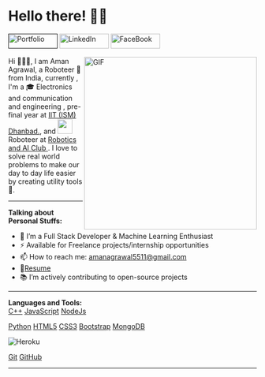 # Hello there! 👋🏻

<a href="" title="Portfolio">
<img src="https://img.shields.io/badge/-Portfolio-black?style=flat-square&logo=appveyor" alt="Portfolio"  width="100" height="30"></a>

<a href="https://www.linkedin.com/in/aman-agrawal-281852192/" title="LinkedIn">
<img src="https://img.shields.io/badge/-LinkedIn-black?style=flat-square&logo=linkedin" alt="LinkedIn"  width="100" height="30"></a>

<a href="https://www.facebook.com/profile.php?id=100006860341956" title="FaceBook">
<img src="https://img.shields.io/badge/-Facebook-black?style=flat-square&logo=facebook" alt="FaceBook"  width="100" height="30"></a>

<!-- <a href="" title="Medium">
<img src="https://img.shields.io/badge/-Medium-black?style=flat-square&logo=medium" alt="Medium"  width="100" height="30"></a> -->

<!-- <a href="" title="Codeforces">
<img src="https://img.shields.io/badge/-Codeforces-black?style=flat-square&logo=codeforces" alt="codeforces"  width="100" height="30"></a> -->

<!-- <a href="" title="Codechef">
<img src="https://img.shields.io/badge/-CodeChef-black?style=flat-square&logo=codechef" alt="codechef" width="100" height="30"></a> -->

<!-- <a href="" title="HackerRank">
<img src="https://img.shields.io/badge/-HackerRank-black?style=flat-square&logo=hackerrank" alt="HackerRank"  width="100" height="30"></a> --> 

<!-- <a href="https://leetcode.com/aman-codes/" title="Leetcode">
<img src="https://img.shields.io/badge/-LeetCode-black?style=flat-square&logo=leetcode" alt="leetcode"  width="100" height="30"></a> -->




<p>
<img align="right" alt="GIF" src="https://media.giphy.com/media/SWoSkN6DxTszqIKEqv/giphy.gif" width="350" height="350"/>
Hi 🙋🏻‍♂️, I am Aman Agrawal, a Roboteer 🚀 from India, currently , I'm a 🎓 Electronics and communication and engineering , pre-final year at <a href="https://www.iitism.ac.in/">IIT (ISM) Dhanbad.</a>, and <img src="https://media.giphy.com/media/WUlplcMpOCEmTGBtBW/giphy.gif" width="30" > Roboteer at <a href="https://roboism.tech/">Robotics and AI Club </a>. I love to solve real world problems to make our day to day life easier by creating utility tools 🔨.
</p>

---
**Talking about Personal Stuffs:**

- 🌱 I’m a Full Stack Developer & Machine Learning Enthusiast
- ⚡️ Available for Freelance projects/internship opportunities
- 📫 How to reach me: amanagrawal5511@gmail.com
- 📝[Resume](https://drive.google.com/file/d/1NlRq7yF1fyYnubDTl6KYksxc3JZuNK4i/view?usp=sharing)
- 📚 I’m actively contributing to open-source projects 
<!-- -->
---

**Languages and Tools:**  
[C++](https://img.shields.io/badge/-C++-00599C?style=flat-square&logo=c "C++")
[JavaScript](https://img.shields.io/badge/-JavaScript-black?style=flat-square&logo=javascript "JavaScript")
[NodeJs](https://img.shields.io/badge/-NodeJs-303030?style=flat-square&logo=Node.js "NodeJs")
<!-- ![ReactJs](https://img.shields.io/badge/-ReactJs-black?style=flat-square&logo=react "ReactJs") -->
<!-- ![Php](https://img.shields.io/badge/-PHP-black?style=flat-square&logo=php "PHP") -->
[Python](https://img.shields.io/badge/-Python-FFD43B?style=flat-square&logo=Python "Phython")
[HTML5](https://img.shields.io/badge/-HTML5-E34F26?style=flat-square&logo=html5&logoColor=white "HTML5")
[CSS3](https://img.shields.io/badge/-CSS3-1572B6?style=flat-square&logo=css3 "CSS3")
[Bootstrap](https://img.shields.io/badge/-Bootstrap-563D7C?style=flat-square&logo=bootstrap "Bootstrap")
[MongoDB](https://img.shields.io/badge/-MongoDB-black?style=flat-square&logo=mongodb "MongoDB")
<!-- ![MySql](https://img.shields.io/badge/-Mysql-F29111?style=flat-square&logo=mysql "MySql") -->
![Heroku](https://img.shields.io/badge/-Heroku-430098?style=flat-square&logo=heroku "Heroku")
<!-- ![Amazon Web Services](https://img.shields.io/badge/AWS-FF9900?style=flat-square&logo=amazon-aws "Amazon Web Services") -->
[Git](https://img.shields.io/badge/-Git-black?style=flat-square&logo=git "Git")
[GitHub](https://img.shields.io/badge/-GitHub-181717?style=flat-square&logo=github "GitHub")

---

<!-- ### <img src="https://media.giphy.com/media/VgCDAzcKvsR6OM0uWg/giphy.gif" width="50"> A little more about me... 

<img  src="https://github-readme-stats.vercel.app/api?username=Aman-Codes&&show_icons=true"/>
<img  src="https://github-readme-stats.vercel.app/api/top-langs/?username=Aman-Codes&&show_icons=true"/>

---

<img src="https://media.giphy.com/media/LnQjpWaON8nhr21vNW/giphy.gif" width="60"> <em><b>I love interacting and networking with different people</b> so if you want to say <b>hi, I'll be happy to connect with you!</b> :)</em><br/>
![visitors](https://visitor-badge.laobi.icu/badge?page_id=Aman-Codes.Aman-Codes)
![GitHub followers](https://img.shields.io/github/followers/Aman-Codes?label=Follow&style=plastic) -->
